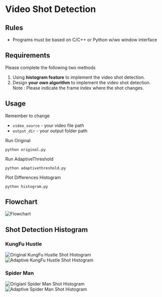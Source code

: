# Video Shot Detection
## Rules
 - Programs must be based on C/C++ or Python w/wo window interface
## Requirements
Please complete the following two methods
1. Using **histogram feature** to implement the video shot detection.
2. Design **your own algorithm** to implement the video shot detection.   
Note : Please indicate the frame index where the shot changes.
## Usage
Remember to change
 - `video_source` - your video file path
 - `output_dir` - your output folder path   

Run Original
```
python original.py
```
Run AdaptiveThreshold
```
python adaptivethreshold.py
```
Plot Differences Histogram
```
python histogram.py
```

## Flowchart
![Flowchart](https://github.com/nick8592/Pattern-Recognition-Class/blob/main/Video%20Shot%20Detection/Flowchart.png)
## Shot Detection Histogram
### KungFu Hustle
![Original KungFu Hustle Shot Histogram](https://github.com/nick8592/Pattern-Recognition-Class/blob/main/Video%20Shot%20Detection/outputs/Original/KungFuHustle_ShotDetection.png)
![Adaptive KungFu Hustle Shot Histogram](https://github.com/nick8592/Pattern-Recognition-Class/blob/main/Video%20Shot%20Detection/outputs/AdaptiveThreshold/KungFuHustle_ShotDetection.png)
### Spider Man
![Origianl Spider Man Shot Histogram](https://github.com/nick8592/Pattern-Recognition-Class/blob/main/Video%20Shot%20Detection/outputs/Original/SpiderMan_ShotDetection.png)
![Adaptive Spider Man Shot Histogram](https://github.com/nick8592/Pattern-Recognition-Class/blob/main/Video%20Shot%20Detection/outputs/AdaptiveThreshold/SpiderMan_ShotDetection.png)
